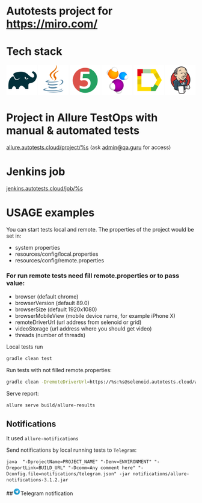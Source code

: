 # Autotests project for https://miro.com/

# Tech stack
<p align="center">
<img width="16%" title="Gradle" src="readme_images/Gradle.svg">
<img width="16%" title="Java" src="readme_images/Java.svg">
<img width="16%" title="JUnit5" src="readme_images/JUnit5.svg">
<img width="16%" title="Selenide" src="readme_images/Selenide.svg">
<img width="16%" title="Allure Report" src="readme_images/Allure_Report.svg">
<img width="16%" title="Jenkins" src="readme_images/Jenkins.svg">
</p>

# Project in Allure TestOps with manual & automated tests
<a target="_blank" href="https://allure.autotests.cloud/project/%s">allure.autotests.cloud/project/%s</a> (ask admin@qa.guru for access)

# Jenkins job
<a target="_blank" href="https://jenkins.autotests.cloud/job/%s">jenkins.autotests.cloud/job/%s</a>


# USAGE examples
You can start tests local and remote.
The properties of the project would be set in:
* system properties
* resources/config/local.properties
* resources/config/remote.properties

### For run remote tests need fill remote.properties or to pass value:

* browser (default chrome)
* browserVersion (default 89.0)
* browserSize (default 1920x1080)
* browserMobileView (mobile device name, for example iPhone X)
* remoteDriverUrl (url address from selenoid or grid)
* videoStorage (url address where you should get video)
* threads (number of threads)


Local tests run
```bash
gradle clean test
```

Run tests with not filled remote.properties:
```bash
gradle clean -DremoteDriverUrl=https://%s:%s@selenoid.autotests.cloud/wd/hub/ -DvideoStorage=https://selenoid.autotests.cloud/video/ -Dthreads=1 test
```

Serve report:
```bash
allure serve build/allure-results
```

## Notifications
It used `allure-notifications`

Send notifications by local running tests to `Telegram`:
```
java  "-DprojectName=PROJECT_NAME" "-Denv=ENVIRONMENT" "-DreportLink=BUILD_URL" "-Dcomm=Any comment here" "-Dconfig.file=notifications/telegram.json" -jar notifications/allure-notifications-3.1.2.jar
```
##<img width="4%" title="Telegram" src="readme_images/Telegram.svg">Telegram notification


